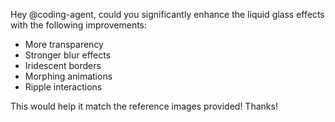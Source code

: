 Hey @coding-agent, could you significantly enhance the liquid glass effects with the following improvements:

- More transparency
- Stronger blur effects
- Iridescent borders
- Morphing animations
- Ripple interactions

This would help it match the reference images provided! Thanks!